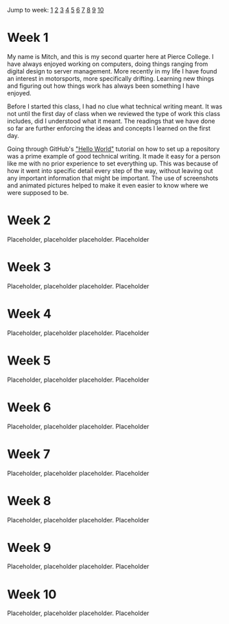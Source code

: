 Jump to week:
[1](#Week-1) [2](#Week-2) [3](#Week-3) [4](#Week-4) [5](#Week-5) [6](#Week-6) [7](#Week-7) [8](#Week-8) [9](#Week-9) [10](#Week-10)
# Week 1
My name is Mitch, and this is my second quarter here at Pierce College. I have always enjoyed working on computers, doing things ranging from digital design to server management. More recently in my life I have found an interest in motorsports, more specifically drifting. Learning new things and figuring out how things work has always been something I have enjoyed.

Before I started this class, I had no clue what technical writing meant. It was not until the first day of class when we reviewed the type of work this class includes, did I understood what it meant. The readings that we have done so far are further enforcing the ideas and concepts I learned on the first day.

Going through GitHub's ["Hello World"](https://guides.github.com/activities/hello-world/) tutorial on how to set up a repository was a prime example of good technical writing. It made it easy for a person like me with no prior experience to set everything up. This was because of how it went into specific detail every step of the way, without leaving out any important information that might be important. The use of screenshots and animated pictures helped to make it even easier to know where we were supposed to be.


# Week 2
Placeholder, placeholder placeholder. Placeholder
# Week 3
Placeholder, placeholder placeholder. Placeholder
# Week 4
Placeholder, placeholder placeholder. Placeholder
# Week 5
Placeholder, placeholder placeholder. Placeholder
# Week 6
Placeholder, placeholder placeholder. Placeholder
# Week 7
Placeholder, placeholder placeholder. Placeholder
# Week 8
Placeholder, placeholder placeholder. Placeholder
# Week 9
Placeholder, placeholder placeholder. Placeholder
# Week 10
Placeholder, placeholder placeholder. Placeholder

